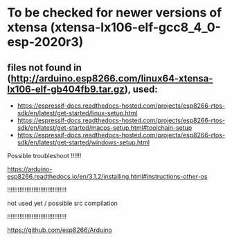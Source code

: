 # To be checked for newer versions of xtensa (xtensa-lx106-elf-gcc8_4_0-esp-2020r3)

## files not found in (http://arduino.esp8266.com/linux64-xtensa-lx106-elf-gb404fb9.tar.gz), used:

- https://espressif-docs.readthedocs-hosted.com/projects/esp8266-rtos-sdk/en/latest/get-started/linux-setup.html
- https://espressif-docs.readthedocs-hosted.com/projects/esp8266-rtos-sdk/en/latest/get-started/macos-setup.html#toolchain-setup
- https://espressif-docs.readthedocs-hosted.com/projects/esp8266-rtos-sdk/en/latest/get-started/windows-setup.html

Possible troubleshoot !!!!!!

https://arduino-esp8266.readthedocs.io/en/3.1.2/installing.html#instructions-other-os

!!!!!!!!!!!!!!!!!!!!!!!!!!!!!!!!!!

not used yet / possible src compilation

!!!!!!!!!!!!!!!!!!!!!!!!!!!!!!!!!!

https://github.com/esp8266/Arduino
